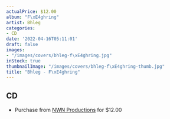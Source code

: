 ```yaml
---
actualPrice: $12.00
album: "F\xE4ghring"
artist: Bhleg
categories:
- CD
date: '2022-04-16T05:11:01'
draft: false
images:
- "/images/covers/bhleg-f\xE4ghring.jpg"
inStock: true
thumbnailImage: "/images/covers/bhleg-f\xE4ghring-thumb.jpg"
title: "Bhleg - F\xE4ghring"
---
```


## CD
* Purchase from [NWN Productions](http://shop.nwnprod.com/index.php?route=product/product&path=93&product_id=22516&sort=pd.name&order=ASC) for $12.00
